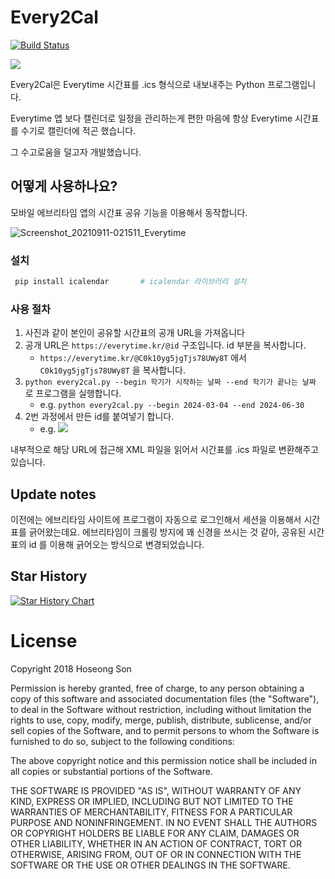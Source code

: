 # Every2Cal

[![Build Status](https://travis-ci.com/sookcha/every2cal.svg?branch=master)](https://travis-ci.com/sookcha/every2cal)

![](https://i.imgur.com/O098TZc.png)

Every2Cal은 Everytime 시간표를 .ics 형식으로 내보내주는 Python 프로그램입니다.

Everytime 앱 보다 캘린더로 일정을 관리하는게 편한 마음에 항상 Everytime 시간표를 수기로 캘린더에 적곤 했습니다.
 
그 수고로움을 덜고자 개발했습니다.

## 어떻게 사용하나요?

모바일 에브리타임 앱의 시간표 공유 기능을 이용해서 동작합니다.

![Screenshot_20210911-021511_Everytime](https://user-images.githubusercontent.com/1160378/132894358-ab9aac60-7c1e-4a68-9c65-00fbd6400314.jpg)

### 설치

```bash
 pip install icalendar       # icalendar 라이브러리 설치
```

### 사용 절차

1. 사진과 같이 본인이 공유할 시간표의 공개 URL을 가져옵니다
2. 공개 URL은 `https://everytime.kr/@id` 구조입니다. id 부분을 복사합니다.
   - `https://everytime.kr/@C0k10yg5jgTjs78UWy8T` 에서 `C0k10yg5jgTjs78UWy8T` 을 복사합니다.
3. `python every2cal.py --begin 학기가 시작하는 날짜 --end 학기가 끝나는 날짜` 로 프로그램을 실행합니다.
    - e.g. `python every2cal.py --begin 2024-03-04 --end 2024-06-30`
4. 2번 과정에서 만든 id를 붙여넣기 합니다.
   - e.g. ![](https://i.imgur.com/QeO1VMN.png)

내부적으로 해당 URL에 접근해 XML 파일을 읽어서 시간표를 .ics 파일로 변환해주고 있습니다.


## Update notes

이전에는 에브리타임 사이트에 프로그램이 자동으로 로그인해서 세션을 이용해서 시간표를 긁어왔는데요.
에브리타임이 크롤링 방지에 꽤 신경을 쓰시는 것 같아, 공유된 시간표의 id 를 이용해 긁어오는 방식으로
변경되었습니다.

## Star History

[![Star History Chart](https://api.star-history.com/svg?repos=sookcha/every2cal&type=Date)](https://star-history.com/#sookcha/every2cal&Date)


# License

Copyright 2018 Hoseong Son

Permission is hereby granted, free of charge, to any person obtaining a copy of this software and associated documentation files (the "Software"), to deal in the Software without restriction, including without limitation the rights to use, copy, modify, merge, publish, distribute, sublicense, and/or sell copies of the Software, and to permit persons to whom the Software is furnished to do so, subject to the following conditions:

The above copyright notice and this permission notice shall be included in all copies or substantial portions of the Software.

THE SOFTWARE IS PROVIDED "AS IS", WITHOUT WARRANTY OF ANY KIND, EXPRESS OR IMPLIED, INCLUDING BUT NOT LIMITED TO THE WARRANTIES OF MERCHANTABILITY, FITNESS FOR A PARTICULAR PURPOSE AND NONINFRINGEMENT. IN NO EVENT SHALL THE AUTHORS OR COPYRIGHT HOLDERS BE LIABLE FOR ANY CLAIM, DAMAGES OR OTHER LIABILITY, WHETHER IN AN ACTION OF CONTRACT, TORT OR OTHERWISE, ARISING FROM, OUT OF OR IN CONNECTION WITH THE SOFTWARE OR THE USE OR OTHER DEALINGS IN THE SOFTWARE.

